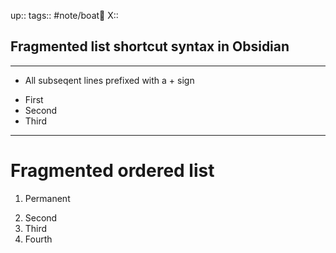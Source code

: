 up::
tags:: #note/boat🚤 
X:: 

## Fragmented list shortcut syntax in Obsidian

---

- All subseqent lines prefixed with a + sign
+ First
+ Second
+ Third

---


# Fragmented ordered list

1. Permanent
2) Second
3) Third
4) Fourth

